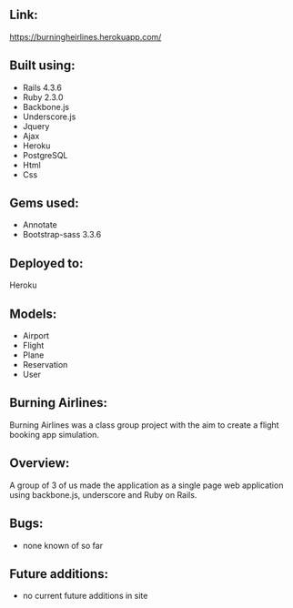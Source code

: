 ## Link:
https://burningheirlines.herokuapp.com/

## Built using:

* Rails 4.3.6
* Ruby 2.3.0
* Backbone.js
* Underscore.js
* Jquery
* Ajax
* Heroku
* PostgreSQL
* Html
* Css

## Gems used:

* Annotate
* Bootstrap-sass 3.3.6

## Deployed to:
  Heroku

## Models:

* Airport
* Flight
* Plane
* Reservation
* User

## Burning Airlines:

Burning Airlines was a class group project with the aim to create a flight booking app simulation.

## Overview:

A group of 3 of us made the application as a single page web application using backbone.js, underscore and Ruby on Rails.  

## Bugs:

* none known of so far

## Future additions:

* no current future additions in site
